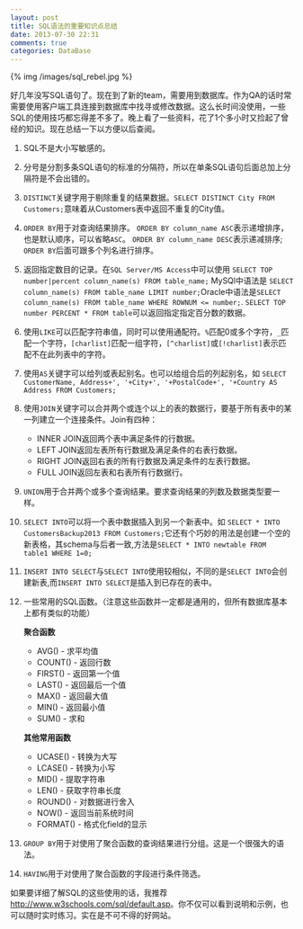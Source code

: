 ```yaml
---
layout: post
title: SQL语法的重要知识点总结
date: 2013-07-30 22:31
comments: true
categories: DataBase
---
```


{% img /images/sql_rebel.jpg %}


好几年没写SQL语句了。现在到了新的team，需要用到数据库。作为QA的话时常需要使用客户端工具连接到数据库中找寻或修改数据。这么长时间没使用，一些SQL的使用技巧都忘得差不多了。晚上看了一些资料，花了1个多小时又捡起了曾经的知识。现在总结一下以方便以后查阅。

<!-- more -->

1. SQL不是大小写敏感的。

2. 分号是分割多条SQL语句的标准的分隔符，所以在单条SQL语句后面总加上分隔符是不会出错的。

3. `DISTINCT`关键字用于剔除重复的结果数据。`SELECT DISTINCT City FROM Customers;`意味着从Customers表中返回不重复的City值。

4. `ORDER BY`用于对查询结果排序。 `ORDER BY column_name ASC`表示递增排序，也是默认顺序，可以省略`ASC`。 `ORDER BY column_name DESC`表示递减排序; `ORDER BY`后面可跟多个列名进行排序。

5. 返回指定数目的记录。在`SQL Server/MS Access`中可以使用 `SELECT TOP number|percent column_name(s)
FROM table_name;` MySQl中语法是 `SELECT column_name(s)
FROM table_name
LIMIT number;`Oracle中语法是`SELECT column_name(s)
FROM table_name
WHERE ROWNUM <= number;`.  `SELECT TOP number PERCENT * FROM table`可以返回指定指定百分数的数据。


6. 使用`LIKE`可以匹配字符串值，同时可以使用通配符。`%`匹配0或多个字符，`_`匹配一个字符，`[charlist]`匹配一组字符，`[^charlist]`或`[!charlist]`表示匹配不在此列表中的字符。


7. 使用`AS`关键字可以给列或表起别名。也可以给组合后的列起别名，如 `SELECT CustomerName, Address+', '+City+', '+PostalCode+', '+Country AS Address
FROM Customers;`


8. 使用`JOIN`关键字可以合并两个或连个以上的表的数据行，要基于所有表中的某一列建立一个连接条件。Join有四种： 

    * INNER JOIN返回两个表中满足条件的行数据。
    * LEFT JOIN返回左表所有行数据及满足条件的右表行数据。
    * RIGHT JOIN返回右表的所有行数据及满足条件的左表行数据。
    * FULL JOIN返回左表和右表所有行数据行。


9. `UNION`用于合并两个或多个查询结果。要求查询结果的列数及数据类型要一样。


10. `SELECT INTO`可以将一个表中数据插入到另一个新表中。如 `SELECT *
INTO CustomersBackup2013
FROM Customers;`它还有个巧妙的用法是创建一个空的新表格，其schema与后者一致,方法是`SELECT *
INTO newtable
FROM table1
WHERE 1=0;`


11. `INSERT INTO SELECT`与`SELECT INTO`使用较相似，不同的是`SELECT INTO`会创建新表,而`INSERT INTO SELECT`是插入到已存在的表中。



12. 一些常用的SQL函数。（注意这些函数并一定都是通用的，但所有数据库基本上都有类似的功能）


    **聚合函数**

   	* AVG() - 求平均值
   	* COUNT() - 返回行数
   	* FIRST() - 返回第一个值
   	* LAST() - 返回最后一个值
   	* MAX() - 返回最大值
   	* MIN() - 返回最小值
   	* SUM() - 求和

    **其他常用函数**

   	* UCASE() - 转换为大写
   	* LCASE() - 转换为小写
   	* MID() - 提取字符串
   	* LEN() - 获取字符串长度
   	* ROUND() - 对数据进行舍入
   	* NOW() - 返回当前系统时间
   	* FORMAT() - 格式化field的显示



13. `GROUP BY`用于对使用了聚合函数的查询结果进行分组。这是一个很强大的语法。



14. `HAVING`用于对使用了聚合函数的字段进行条件筛选。


如果要详细了解SQL的这些使用的话，我推荐<http://www.w3schools.com/sql/default.asp>。你不仅可以看到说明和示例，也可以随时实时练习。实在是不可不得的好网站。 

